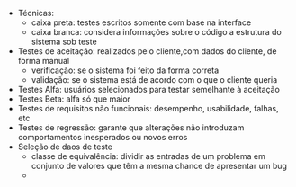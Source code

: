 - Técnicas:
	- caixa preta: testes escritos somente com base na interface
	- caixa branca: considera informações sobre o código a estrutura do sistema sob teste
- Testes de aceitação: realizados pelo cliente,com dados do cliente, de forma manual
	- verificação: se o sistema foi feito da forma correta
	- validação: se o sistema está de acordo com o que o cliente queria
- Testes Alfa: usuários selecionados para testar semelhante à aceitação
- Testes Beta: alfa só que maior
- Testes de requisitos não funcionais: desempenho, usabilidade, falhas, etc
- Testes de regressão: garante que alterações não introduzam comportamentos inesperados ou novos erros
- Seleção de daos de teste
	- classe de equivalência: dividir as entradas de um problema em conjunto de valores que têm a mesma chance de apresentar um bug
	- 